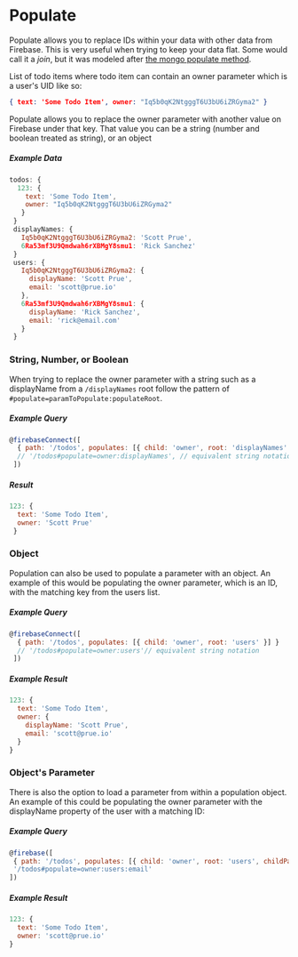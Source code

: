 # Populate

Populate allows you to replace IDs within your data with other data from Firebase. This is very useful when trying to keep your data flat. Some would call it a _join_, but it was modeled after [the mongo populate method](http://mongoosejs.com/docs/populate.html).

List of todo items where todo item can contain an owner parameter which is a user's UID like so:

```json
{ text: 'Some Todo Item', owner: "Iq5b0qK2NtgggT6U3bU6iZRGyma2" }
```

Populate allows you to replace the owner parameter with another value on Firebase under that key. That value you can be a string \(number and boolean treated as string\), or an object

##### Example Data
```javascript
todos: {
  123: {
    text: 'Some Todo Item',
    owner: "Iq5b0qK2NtgggT6U3bU6iZRGyma2"
   }
 }
 displayNames: {
   Iq5b0qK2NtgggT6U3bU6iZRGyma2: 'Scott Prue',
   6Ra53mf3U9Qmdwah6rXBMgY8smu1: 'Rick Sanchez'
 }
 users: {
   Iq5b0qK2NtgggT6U3bU6iZRGyma2: {
     displayName: 'Scott Prue',
     email: 'scott@prue.io'
   },
   6Ra53mf3U9Qmdwah6rXBMgY8smu1: {
     displayName: 'Rick Sanchez',
     email: 'rick@email.com'
   }
 }
```

### String, Number, or Boolean
When trying to replace the owner parameter with a string such as a displayName from a `/displayNames` root follow the pattern of `#populate=paramToPopulate:populateRoot`.

##### Example Query
```javascript
@firebaseConnect([
  { path: '/todos', populates: [{ child: 'owner', root: 'displayNames' }] }
  // '/todos#populate=owner:displayNames', // equivalent string notation
 ])
```

##### Result
```javascript
123: {
  text: 'Some Todo Item',
  owner: 'Scott Prue'
 }
```

### Object
Population can also be used to populate a parameter with an object. An example of this would be populating the owner parameter, which is an ID, with the matching key from the users list.

##### Example Query
```javascript
@firebaseConnect([
  { path: '/todos', populates: [{ child: 'owner', root: 'users' }] }
  // '/todos#populate=owner:users'// equivalent string notation
 ])
```

##### Example Result

```javascript
123: {
  text: 'Some Todo Item',
  owner: {
    displayName: 'Scott Prue',
    email: 'scott@prue.io'
  }
}
```

### Object's Parameter

There is also the option to load a parameter from within a population object. An example of this could be populating the owner parameter with the displayName property of the user with a matching ID:

##### Example Query
```javascript
@firebase([
 { path: '/todos', populates: [{ child: 'owner', root: 'users', childParam: 'email' }] }
 '/todos#populate=owner:users:email'
])
```

##### Example Result

```javascript
123: {
  text: 'Some Todo Item',
  owner: 'scott@prue.io'
}
```